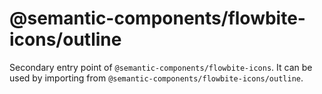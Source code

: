 # @semantic-components/flowbite-icons/outline

Secondary entry point of `@semantic-components/flowbite-icons`. It can be used by importing from `@semantic-components/flowbite-icons/outline`.
